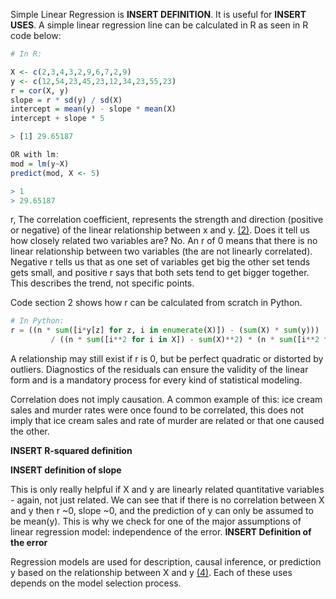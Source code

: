 

Simple Linear Regression is __INSERT DEFINITION__. It is useful for __INSERT USES__. A simple linear regression line can be calculated in R as seen in R code below:

```R
# In R:

X <- c(2,3,4,3,2,9,6,7,2,9)
y <- c(12,54,23,45,23,12,34,23,55,23)
r = cor(X, y)
slope = r * sd(y) / sd(X)
intercept = mean(y) - slope * mean(X)
intercept + slope * 5

> [1] 29.65187

OR with lm:
mod = lm(y~X)
predict(mod, X <- 5)

> 1 
> 29.65187
```

r, The correlation coefficient, represents the strength and direction (positive or negative) of the linear relationship between x and y. [(2)](https://onlinecourses.science.psu.edu/stat501/node/256/). Does it tell us how closely related two variables are? No. An r of 0 means that there is no linear relationship between two variables (the are not linearly correlated). Negative r tells us that as one set of variables get big the other set tends gets small, and positive r says that both sets tend to get bigger together. This describes the trend, not specific points.

Code section 2 shows how r can be calculated from scratch in Python.

```Python
# In Python:
r = ((n * sum([i*y[z] for z, i in enumerate(X)]) - (sum(X) * sum(y)))
         / ((n * sum([i**2 for i in X]) - sum(X)**2) * (n * sum([i**2 for i in y]) - sum(y)**2))**0.5)
```

A relationship may still exist if r is 0, but be perfect quadratic or distorted by outliers. Diagnostics of the residuals can ensure the validity of the linear form and is a mandatory process for every kind of statistical modeling.

Correlation does not imply causation. A common example of this: ice cream sales and murder rates were once found to be correlated, this does not imply that ice cream sales and rate of murder are related or that one caused the other.

__INSERT R-squared definition__

__INSERT definition of slope__

This is only really helpful if X and y are linearly related quantitative variables - again, not just related. We can see that if there is no correlation between X and y then r ~0, slope ~0, and the prediction of y can only be assumed to be mean(y). This is why we check for one of the major assumptions of linear regression model: independence of the error. __INSERT Definition of the error__

Regression models are used for description, causal inference, or prediction y based on the relationship between X and y [(4)](https://www.stat.berkeley.edu/~aldous/157/Papers/shmueli.pdf). Each of these uses depends on the model selection process. 
